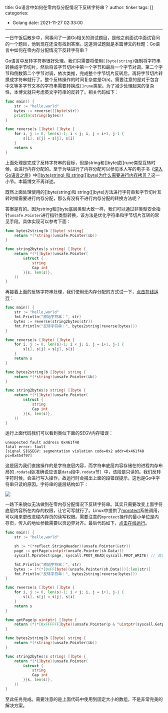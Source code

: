 title: Go语言中如何在零内存分配情况下反转字符串？
author: tinker
tags: []
categories:
  - Golang
date: 2021-11-27 02:33:00
---
一日午饭后散步中，同事问了一道Go相关的测试题目，是他之前面试中面试官问的一个题目，他到现在还没有找到答案。这道测试题就是本篇博文的标题：Go语言中如何在零内存分配情况下反转字符串？

<!--more-->

Go语言中反转字符串很好处理。我们只需要将使用`[]byte(string)`强制将字符串转换成字节切片，然后将该字节切片中第一个字节和最后一个字节对调，第二个字节和倒数第二个字节对调，依次类推，完成整个字节切片反转后，再将字节切片转换成字符串就行了。整个反转操作的时间复杂度是O(n)。需要注意的是对于包含中文等多字节文本的字符串需要转换成`[]rune`类型。为了减少处理起来的复杂性，本博文就只考虑英文字符串的反转了。相关代码如下：

```go
func main() {
	str := "hello,world"
	bytes := reverse([]byte(str))
	println(string(bytes))
}

func reverse(s []byte) []byte {
	for i, j := 0, len(s)-1; i < j; i, j = i+1, j-1 {
		s[i], s[j] = s[j], s[i]
	}
	return s
}
```

上面处理是完成了反转字符串的目标，但是string和[]byte或[]rune类型互转时候，会进行内存分配的。至于为啥进行了内存分配可以参见本人写的电子书《[深入Go语言之旅](https://go.cyub.vip/index.html)》中[[]byte(string) 和 string([]byte)为什么需要进行内存拷贝？](https://go.cyub.vip/type/slice.html#byte-string-string-byte)这一小节。本篇博文不再详述。

既然上面处理使用的[]byte(string)和 string([]byte)方法进行字符串和字节切片互转时候需要进行内存分配，那么有没有不进行内存分配的转换方法呢？

答案是有的。因为string和[]byte底层类型大致一样，我们可以通过非类型安全指针`unsafe.Pointer`进行指针类型转换，该方法是优化字符串和字节切片互转的常见手段。具体实现可以参考下面：

```go
func bytes2string(b []byte) string{
    return *(*string)(unsafe.Pointer(&b))
}

func string2bytes(s string) []byte {
	return *(*[]byte)(unsafe.Pointer(
		&struct {
			string
			Cap int
		}{s, len(s)},
	))
}
```

再接着上面的反转字符串处理，我们使用无内存分配的方式试一下，[点击在线运行](https://goplay.tools/snippet/e_p7AvsWSdZ)：

```go
func main() {
	str := "hello,world"
	fmt.Println("原始字符串：", str)
	bytes := reverse(string2bytes(str))
	fmt.Println("反转字符串：", bytes2string(reverse(bytes)))
}

func reverse(s []byte) []byte {
	for i, j := 0, len(s)-1; i < j; i, j = i+1, j-1 {
		s[i], s[j] = s[j], s[i]
	}
	return s
}

func bytes2string(b []byte) string {
	return *(*string)(unsafe.Pointer(&b))
}

func string2bytes(s string) []byte {
	return *(*[]byte)(unsafe.Pointer(
		&struct {
			string
			Cap int
		}{s, len(s)},
	))
}
```



运行上面代码我们可以看到类似下面的SEGV内存错误：

```
unexpected fault address 0x461f48
fatal error: fault
[signal SIGSEGV: segmentation violation code=0x2 addr=0x461f48 pc=0x454f97]
```

这是因为我们直接操作的是字符底层内容，而字符串底层内容存储在的进程内存布局的`.rodata`段(准确说应该是`data`段中`.rodata`节）中，该段是只读的。我们反转字符时候，会进行写入操作，故运行时会报出上面的段错误提示，这也是Go中字符串只读的原因。字符串的底层结构如下：

![](https://static.cyub.vip/images/202111/string_mem_layout.png)

一路下来貌似无法做到在零内存分配情况下反转字符串。其实只需要改变上面字符底层内容所在内存的权限，让它可写就行了。Linux中提供了[mprotect](https://man7.org/linux/man-pages/man2/mprotect.2.html)系统调用，可以用来更改进程内存页的读写权限。需要注意的`mprotect`操作的最小单位是内存页，传入的地址参数需要以页边界对齐。最后代码如下，[点击在线运行](https://goplay.tools/snippet/01K710xdn5o)。


```go
func main() {
	str := "hello,world"

	sh := *(*reflect.StringHeader)(unsafe.Pointer(&str))
	page := getPage(uintptr(unsafe.Pointer(sh.Data)))
	syscall.Mprotect(page, syscall.PROT_READ|syscall.PROT_WRITE) // 改变内存页的只读权限

	fmt.Println("原始字符串：", str)
	bytes := (*(*[0xFF]byte)(unsafe.Pointer(sh.Data)))[:len(str)]
	fmt.Println("反转字符串：", bytes2string(reverse(bytes)))
}

func reverse(s []byte) []byte {
	for i, j := 0, len(s)-1; i < j; i, j = i+1, j-1 {
		s[i], s[j] = s[j], s[i]
	}
	return s
}

func getPage(p uintptr) []byte {
	return (*(*[0xFFFFFF]byte)(unsafe.Pointer(p & ^uintptr(syscall.Getpagesize()-1))))[:syscall.Getpagesize()]
}

func bytes2string(b []byte) string {
	return *(*string)(unsafe.Pointer(&b))
}

func string2bytes(s string) []byte {
	return *(*[]byte)(unsafe.Pointer(
		&struct {
			string
			Cap int
		}{s, len(s)},
	))
}
```

至此任务完成。需要注意的是上面代码中使用到固定大小的数组，不是非常完美的解决方案。